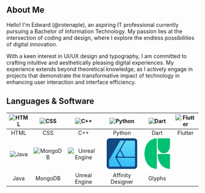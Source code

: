 ## About Me
Hello! I'm Edward (@rotenaple), an aspiring IT professional currently pursuing a Bachelor of Information Technology. My passion lies at the intersection of coding and design, where I explore the endless possibilities of digital innovation.

With a keen interest in UI/UX design and typography, I am committed to crafting intuitive and aesthetically pleasing digital experiences. My experience extends beyond theoretical knowledge, as I actively engage in projects that demonstrate the transformative impact of technology in enhancing user interaction and interface efficiency.

## Languages & Software

|<img src="https://cdn.jsdelivr.net/gh/devicons/devicon/icons/html5/html5-original.svg" alt="HTML" width="80" height="80"/>| <img src="https://cdn.jsdelivr.net/gh/devicons/devicon/icons/css3/css3-original.svg" alt="CSS" width="80" height="80"/> | <img src="https://cdn.jsdelivr.net/gh/devicons/devicon/icons/cplusplus/cplusplus-original.svg" alt="C++" width="80" height="80"/> | <img src="https://cdn.jsdelivr.net/gh/devicons/devicon/icons/python/python-original.svg" alt="Python" width="80" height="80"/> | <img src="https://cdn.jsdelivr.net/gh/devicons/devicon/icons/dart/dart-original.svg" alt="Dart" width="80" height="80"/> | <img src="https://cdn.jsdelivr.net/gh/devicons/devicon/icons/flutter/flutter-original.svg" alt="Flutter" width="80" height="80"/> |
|:-------------:|:-----------:|:-----------:|:-----------------:|:-------------:|:-------------:|
| HTML | CSS | C++ | Python | Dart | Flutter |
|<img src="https://cdn.jsdelivr.net/gh/devicons/devicon/icons/java/java-original.svg" alt="Java" width="80" height="80"/>| <img src="https://cdn.jsdelivr.net/gh/devicons/devicon/icons/mongodb/mongodb-original.svg" alt="MongoDB" width="80" height="80"/> | <img src="https://cdn.jsdelivr.net/gh/devicons/devicon/icons/unrealengine/unrealengine-original.svg" alt="Unreal Engine" width="80" height="80"/> | <img src="img/afdesigner.svg" alt="Affinity Designer" width="80" height="80"/> | <img src="img/glyphs.svg" alt="Glyphs" width="80" height="80"/> |
| Java | MongoDB | Unreal Engine | Affinity Designer | Glyphs |
